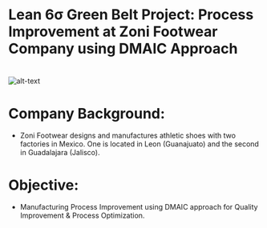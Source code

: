 # Lean 6σ Green Belt Project: Process Improvement at Zoni Footwear Company using DMAIC Approach

#
![alt-text](6sigma.gif)

# Company Background:
- Zoni Footwear designs and manufactures athletic shoes with two factories in Mexico. One is located in
Leon (Guanajuato) and the second in Guadalajara (Jalisco).

# Objective:
- Manufacturing Process Improvement using DMAIC approach for Quality Improvement & Process Optimization.
